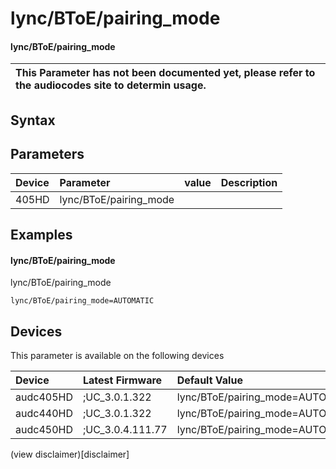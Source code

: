 ﻿---
description: lync/BToE/pairing_mode
search: false
---

# lync/BToE/pairing_mode

#### lync/BToE/pairing_mode


| This Parameter has not been documented yet, please refer to the audiocodes site to determin usage.  | 
| :--- |

## Syntax

## Parameters
|Device|Parameter|value|Description|
|:---|:---|:---|:---|
| 405HD | lync/BToE/pairing_mode |  |  |

## Examples
#### lync/BToE/pairing_mode

lync/BToE/pairing_mode

```
lync/BToE/pairing_mode=AUTOMATIC
```

## Devices
This parameter is available on the following devices

| Device | Latest Firmware | Default Value |
|:---|:---|:---|
| audc405HD | ;UC_3.0.1.322 | lync/BToE/pairing_mode=AUTOMATIC 
| audc440HD | ;UC_3.0.1.322 | lync/BToE/pairing_mode=AUTOMATIC 
| audc450HD | ;UC_3.0.4.111.77 | lync/BToE/pairing_mode=AUTOMATIC 

(view disclaimer)[disclaimer]
